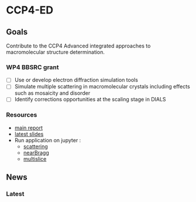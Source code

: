 # CCP4-ED

## Goals
Contribute to the CCP4 Advanced integrated approaches to macromolecular structure determination.

### WP4 BBSRC grant
- [ ] Use or develop electron diffraction simulation tools
- [ ] Simulate multiple scattering in macromolecular crystals including effects such as mosaicity and disorder
- [ ] Identify corrections opportunities at the scaling stage in DIALS

### Resources
- [main report](/documents/report/report.pdf)
- [latest slides](/documents/2020-11-13_JH.pdf)
- Run application on jupyter :
    - [scattering](/)
    - [nearBragg ](/)
    - [multislice](/)

## News
### Latest
